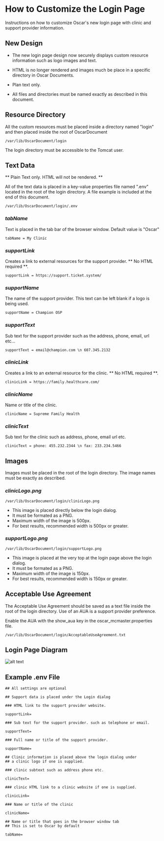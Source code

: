 # How to Customize the Login Page

Instructions on how to customize Oscar's new login page with clinic and support provider information. 

## New Design

- The new login page design now securely displays custom resource information such as logo images and text. 

- HTML is no longer rendered and images much be place in a specific directory in Oscar Documents.

- Plan text only.

- All files and directories must be named exactly as described in this document. 

## Resource Directory

All the custom resources must be placed inside a directory named "login" and then placed inside the root of OscarDocument

```
/var/lib/OscarDocument/login
```

The login directory must be accessible to the Tomcat user. 

## Text Data

** Plain Text only. HTML will not be rendered. **

All of the text data is placed in a key-value properties file named ".env" located in the root of the login directory. A file example is included at the end of this document.

```
/var/lib/OscarDocument/login/.env
```

### *tabName*
Text is placed in the tab bar of the browser window. Default value is "Oscar"

```
tabName = My Clinic
```

### *supportLink*
Creates a link to external resources for the support provider. ** No HTML required **.

```
supportLink = https://support.ticket.system/
```

### *supportName*
The name of the support provider.  This text can be left blank if a logo is being used. 

```
supportName = Champion OSP
```

### *supportText*
Sub text for the support provider such as the address, phone, email, url etc...

```
supportText = email@champion.com \n 607.345.2132
```

### *clinicLink*
Creates a link to an external resource for the clinic. ** No HTML required **.

```
clinicLink = https://family.healthcare.com/
```

### *clinicName*
Name or title of the clinic.

```
clinicName = Supreme Family Health
```

### *clinicText*
Sub text for the clinic such as address, phone, email url etc.

```
clinicText = phone: 455.232.2344 \n fax: 233.234.5466
```

## Images
Images must be placed in the root of the login directory. The image names must be exactly as described.

### *clinicLogo.png*

```
/var/lib/OscarDocument/login/clinicLogo.png
```
- This image is placed directly below the login dialog. 
- It must be formated as a PNG.
- Maximum width of the image is 500px. 
- For best results, recommended width is 500px or greater. 

### *supportLogo.png*

```
/var/lib/OscarDocument/login/supportLogo.png
```
- This image is placed at the very top at the login page above the login dialog. 
- It must be formated as a PNG.
- Maximum width of the image is 150px. 
- For best results, recommended width is 150px or greater.

## Acceptable Use Agreement
The Acceptable Use Agreement should be saved as a text file inside the root of the login directory. Use of an AUA is a support provider preference. 

Enable the AUA with the show_aua key in the oscar_mcmaster.properties file. 

```
/var/lib/OscarDocument/login/AcceptableUseAgreement.txt
```

## Login Page Diagram

![alt text](login_page.png)

## Example .env File

```
## All settings are optional

## Support data is placed under the Login dialog

### HTML link to the support provider website.

supportLink=

### Sub text for the support provider. such as telephone or email.

supportText=

### Full name or title of the support provider.

supportName=

## Clinic information is placed above the login dialog under
## a clinic logo if one is supplied.

### clinic subtext such as address phone etc.

clinicText=

### clinic HTML link to a clinic website if one is supplied.

clinicLink=

### Name or title of the clinic

clinicName=

## Name or title that goes in the browser window tab
## This is set to Oscar by default

tabName=
```